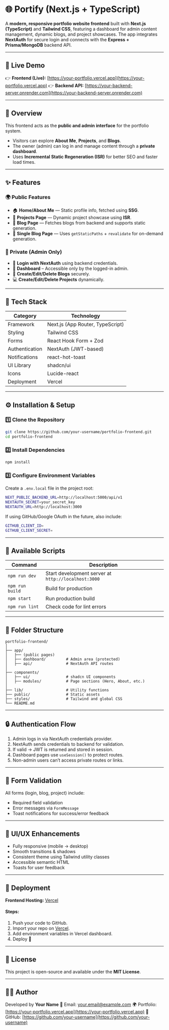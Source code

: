 
# 🌐 Portify (Next.js + TypeScript)

A **modern, responsive portfolio website frontend** built with **Next.js (TypeScript)** and **Tailwind CSS**, featuring a dashboard for admin content management, dynamic blogs, and project showcases.
The app integrates **NextAuth** for secure login and connects with the **Express + Prisma/MongoDB** backend API.

---

## 🔗 Live Demo

👉 **Frontend (Live):** [https://your-portfolio.vercel.app](https://your-portfolio.vercel.app)
👉 **Backend API:** [https://your-backend-server.onrender.com](https://your-backend-server.onrender.com)

---

## 🧠 Overview

This frontend acts as the **public and admin interface** for the portfolio system.

* Visitors can explore **About Me**, **Projects**, and **Blogs**.
* The owner (admin) can log in and manage content through a **private dashboard**.
* Uses **Incremental Static Regeneration (ISR)** for better SEO and faster load times.

---

## ✨ Features

### 🌍 Public Features

* 🏠 **Home/About Me** — Static profile info, fetched using **SSG**.
* 💼 **Projects Page** — Dynamic project showcase using **ISR**.
* 📰 **Blog Page** — Fetches blogs from backend and supports static generation.
* 📖 **Single Blog Page** — Uses `getStaticPaths` + `revalidate` for on-demand generation.

### 🔐 Private (Admin Only)

* 🔑 **Login with NextAuth** using backend credentials.
* 🧭 **Dashboard** – Accessible only by the logged-in admin.
* 📝 **Create/Edit/Delete Blogs** securely.
* 💻 **Create/Edit/Delete Projects** dynamically.

---

## 🧰 Tech Stack

| Category       | Technology                       |
| -------------- | -------------------------------- |
| Framework      | Next.js (App Router, TypeScript) |
| Styling        | Tailwind CSS                     |
| Forms          | React Hook Form + Zod            |
| Authentication | NextAuth (JWT-based)             |
| Notifications  | react-hot-toast                  |
| UI Library     | shadcn/ui                        |
| Icons          | Lucide-react                     |
| Deployment     | Vercel                           |

---

## ⚙️ Installation & Setup

### 1️⃣ Clone the Repository

```bash
git clone https://github.com/your-username/portfolio-frontend.git
cd portfolio-frontend
```

### 2️⃣ Install Dependencies

```bash
npm install
```

### 3️⃣ Configure Environment Variables

Create a `.env.local` file in the project root:

```bash
NEXT_PUBLIC_BACKEND_URL=http://localhost:5000/api/v1
NEXTAUTH_SECRET=your_secret_key
NEXTAUTH_URL=http://localhost:3000
```

If using GitHub/Google OAuth in the future, also include:

```bash
GITHUB_CLIENT_ID=
GITHUB_CLIENT_SECRET=
```

---

## 🧩 Available Scripts

| Command         | Description                                         |
| --------------- | --------------------------------------------------- |
| `npm run dev`   | Start development server at `http://localhost:3000` |
| `npm run build` | Build for production                                |
| `npm start`     | Run production build                                |
| `npm run lint`  | Check code for lint errors                          |

---

## 📁 Folder Structure

```
portfolio-frontend/
│
├── app/
│   ├── (public pages)
│   ├── dashboard/         # Admin area (protected)
│   ├── api/               # NextAuth API routes
│
├── components/
│   ├── ui/                # shadcn UI components
│   ├── modules/           # Page sections (Hero, About, etc.)
│
├── lib/                   # Utility functions
├── public/                # Static assets
├── styles/                # Tailwind and global CSS
└── README.md
```

---

## 🔒 Authentication Flow

1. Admin logs in via NextAuth credentials provider.
2. NextAuth sends credentials to backend for validation.
3. If valid → JWT is returned and stored in session.
4. Dashboard pages use `useSession()` to protect routes.
5. Non-admin users can’t access private routes or links.

---

## 💬 Form Validation

All forms (login, blog, project) include:

* Required field validation
* Error messages via `FormMessage`
* Toast notifications for success/error feedback

---

## 🎨 UI/UX Enhancements

* Fully responsive (mobile → desktop)
* Smooth transitions & shadows
* Consistent theme using Tailwind utility classes
* Accessible semantic HTML
* Toasts for user feedback

---

## 🚀 Deployment

**Frontend Hosting:** [Vercel](https://vercel.com)

#### Steps:

1. Push your code to GitHub.
2. Import your repo on [Vercel](https://vercel.com/new).
3. Add environment variables in Vercel dashboard.
4. Deploy 🚀

---

## 🧾 License

This project is open-source and available under the **MIT License**.

---

## 👨‍💻 Author

Developed by **Your Name**
📧 Email: [your.email@example.com](mailto:imrantahir9918@gmail.com)
🌍 Portfolio: [https://your-portfolio.vercel.app](https://your-portfolio.vercel.app)
💼 GitHub: [https://github.com/your-username](https://github.com/your-username)


